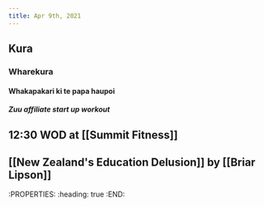 ```yaml
---
title: Apr 9th, 2021
---
```


## Kura
### Wharekura
#### Whakapakari ki te papa haupoi
##### Zuu affiliate start up workout
## 12:30 WOD at [[Summit Fitness]]
## [[New Zealand's Education Delusion]] by [[Briar Lipson]]
:PROPERTIES:
:heading: true
:END:
###
